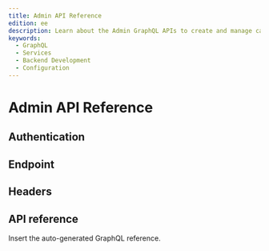 ```yaml
---
title: Admin API Reference
edition: ee
description: Learn about the Admin GraphQL APIs to create and manage catalogs and configure search and merchandising capabilities.
keywords:
  - GraphQL
  - Services
  - Backend Development
  - Configuration
---
```


# Admin API Reference

## Authentication

## Endpoint

## Headers

## API reference

Insert the auto-generated GraphQL reference.
